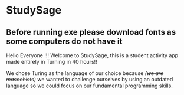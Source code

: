 # StudySage

## Before running exe please download fonts as some computers do not have it

Hello Everyone !!!
Welcome to StudySage, this is a student activity app made entirely in Turning in 40 hours!!

We chose Turing as the language of our choice because *(~~we are masochists~~)* we wanted to challenge ourselves by using an outdated language so we could focus on our fundamental programming skills.
